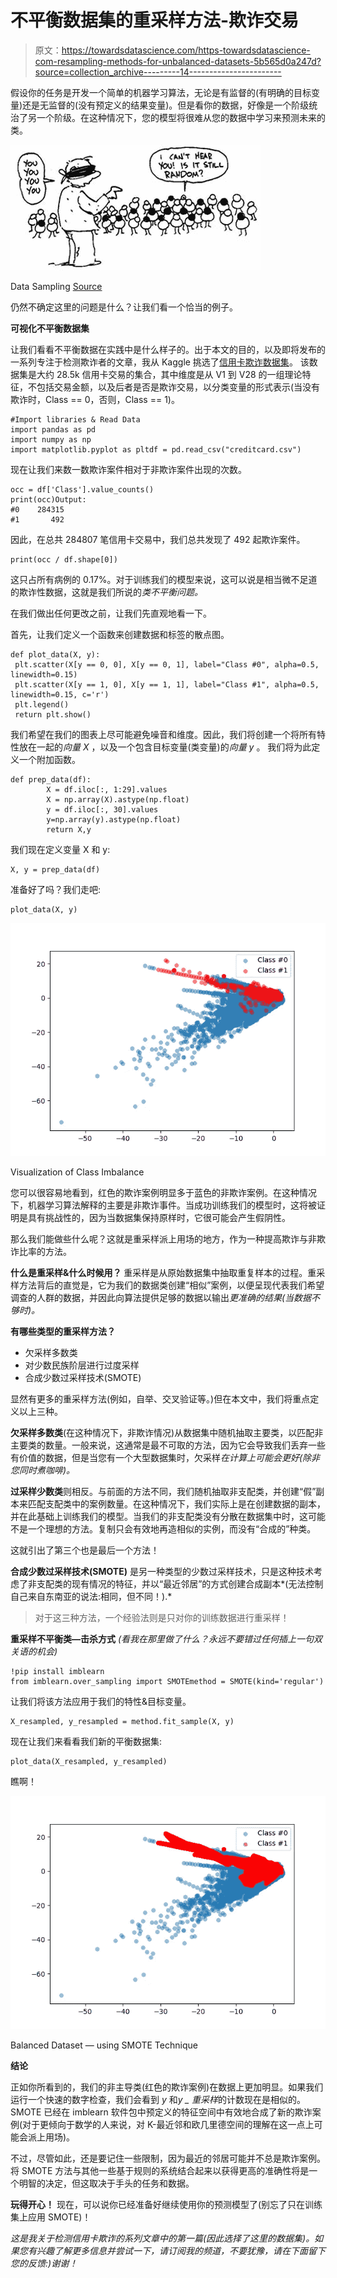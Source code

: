 # 不平衡数据集的重采样方法-欺诈交易

> 原文：<https://towardsdatascience.com/https-towardsdatascience-com-resampling-methods-for-unbalanced-datasets-5b565d0a247d?source=collection_archive---------14----------------------->

假设你的任务是开发一个简单的机器学习算法，无论是有监督的(有明确的目标变量)还是无监督的(没有预定义的结果变量)。但是看你的数据，好像是一个阶级统治了另一个阶级。在这种情况下，您的模型将很难从您的数据中学习来预测未来的类。

![](img/550f3ef7ff7c45f0acf2bcaa36b038a0.png)

Data Sampling [Source](https://ssix-project.eu/data-sampling/)

仍然不确定这里的问题是什么？让我们看一个恰当的例子。

**可视化不平衡数据集**

让我们看看不平衡数据在实践中是什么样子的。出于本文的目的，以及即将发布的一系列专注于检测欺诈者的文章，我从 Kaggle 挑选了[信用卡欺诈数据集](https://www.kaggle.com/mlg-ulb/creditcardfraud)。
该数据集是大约 28.5k 信用卡交易的集合，其中维度是从 V1 到 V28 的一组理论特征，不包括交易金额，以及后者是否是欺诈交易，以分类变量的形式表示(当没有欺诈时，Class == 0，否则，Class == 1)。

```
#Import libraries & Read Data
import pandas as pd
import numpy as np
import matplotlib.pyplot as pltdf = pd.read_csv("creditcard.csv")
```

现在让我们来数一数欺诈案件相对于非欺诈案件出现的次数。

```
occ = df['Class'].value_counts()
print(occ)Output:
#0    284315
#1       492 
```

因此，在总共 284807 笔信用卡交易中，我们总共发现了 492 起欺诈案件。

```
print(occ / df.shape[0])
```

这只占所有病例的 0.17%。对于训练我们的模型来说，这可以说是相当微不足道的欺诈性数据，这就是我们所说的*类不平衡问题。*

在我们做出任何更改之前，让我们先直观地看一下。

首先，让我们定义一个函数来创建数据和标签的散点图。

```
def plot_data(X, y):
 plt.scatter(X[y == 0, 0], X[y == 0, 1], label="Class #0", alpha=0.5, linewidth=0.15)
 plt.scatter(X[y == 1, 0], X[y == 1, 1], label="Class #1", alpha=0.5, linewidth=0.15, c='r')
 plt.legend()
 return plt.show()
```

我们希望在我们的图表上尽可能避免噪音和维度。因此，我们将创建一个将所有特性放在一起的*向量 X* ，以及一个包含目标变量(类变量)的*向量 y* 。
我们将为此定义一个附加函数。

```
def prep_data(df):
        X = df.iloc[:, 1:29].values
        X = np.array(X).astype(np.float)
        y = df.iloc[:, 30].values
        y=np.array(y).astype(np.float)
        return X,y
```

我们现在定义变量 X 和 y:

```
X, y = prep_data(df)
```

准备好了吗？我们走吧:

```
plot_data(X, y)
```

![](img/8ed631c13db2e598443c22cd9a6f8aa9.png)

Visualization of Class Imbalance

您可以很容易地看到，红色的欺诈案例明显多于蓝色的非欺诈案例。在这种情况下，机器学习算法解释的主要是非欺诈事件。当成功训练我们的模型时，这将被证明是具有挑战性的，因为当数据集保持原样时，它很可能会产生假阴性。

那么我们能做些什么呢？这就是重采样派上用场的地方，作为一种提高欺诈与非欺诈比率的方法。

**什么是重采样&什么时候用？** 重采样是从原始数据集中抽取重复样本的过程。重采样方法背后的直觉是，它为我们的数据类创建“相似”案例，以便呈现代表我们希望调查的人群的数据，并因此向算法提供足够的数据以输出*更准确的结果(当数据不够时)。*

**有哪些类型的重采样方法？**

*   欠采样多数类
*   对少数民族阶层进行过度采样
*   合成少数过采样技术(SMOTE)

显然有更多的重采样方法(例如，自举、交叉验证等。)但在本文中，我们将重点定义以上三种。

**欠采样多数类**(在这种情况下，非欺诈情况)从数据集中随机抽取主要类，以匹配非主要类的数量。一般来说，这通常是最不可取的方法，因为它会导致我们丢弃一些有价值的数据，但是当您有一个大型数据集时，欠采样*在计算上可能会更好(除非您同时煮咖啡)。*

**过采样少数类**则相反。与前面的方法不同，我们随机抽取非支配类，并创建“假”副本来匹配支配类中的案例数量。在这种情况下，我们实际上是在创建数据的副本，并在此基础上训练我们的模型。当我们的非支配类没有分散在数据集中时，这可能不是一个理想的方法。复制只会有效地再造相似的实例，而没有“合成的”种类。

这就引出了第三个也是最后一个方法！

**合成少数过采样技术(SMOTE)** 是另一种类型的少数过采样技术，只是这种技术考虑了非支配类的现有情况的特征，并以“最近邻居”的方式创建合成副本*(无法控制自己来自东南亚的说法:相同，但不同！).*

> 对于这三种方法，一个经验法则是只对你的训练数据进行重采样！

**重采样不平衡类—击杀方式** *(看我在那里做了什么？永远不要错过任何插上一句双关语的机会)*

```
!pip install imblearn
from imblearn.over_sampling import SMOTEmethod = SMOTE(kind='regular')
```

让我们将该方法应用于我们的特性&目标变量。

```
X_resampled, y_resampled = method.fit_sample(X, y)
```

现在让我们来看看我们新的平衡数据集:

```
plot_data(X_resampled, y_resampled)
```

瞧啊！

![](img/aaa607efa640ac17b6e20d233770c649.png)

Balanced Dataset — using SMOTE Technique

**结论**

正如你所看到的，我们的非主导类(红色的欺诈案例)在数据上更加明显。如果我们运行一个快速的数字检查，我们会看到 *y* 和*y _ 重采样*的计数现在是相似的。
SMOTE 已经在 imblearn 软件包中预定义的特征空间中有效地合成了新的欺诈案例(对于更倾向于数学的人来说，对 K-最近邻和欧几里德空间的理解在这一点上可能会派上用场)。

不过，尽管如此，还是要记住一些限制，因为最近的邻居可能并不总是欺诈案例。将 SMOTE 方法与其他一些基于规则的系统结合起来以获得更高的准确性将是一个明智的决定，但这取决于手头的任务和数据。

**玩得开心！** 现在，可以说你已经准备好继续使用你的预测模型了(别忘了只在训练集上应用 SMOTE)！

*这是我关于检测信用卡欺诈的系列文章中的第一篇(因此选择了这里的数据集)。如果您有兴趣了解更多信息并尝试一下，请订阅我的频道，不要犹豫，请在下面留下您的反馈:)谢谢！*